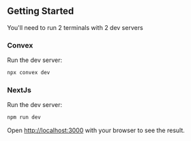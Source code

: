 ## Getting Started

You'll need to run 2 terminals with 2 dev servers

### Convex

Run the dev server:

```bash
npx convex dev
```

### NextJs

Run the dev server:

```bash
npm run dev
```

Open [http://localhost:3000](http://localhost:3000) with your browser to see the result.
